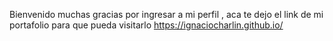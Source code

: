Bienvenido muchas gracias por ingresar a mi perfil , aca te dejo el link de mi portafolio para que pueda visitarlo https://ignaciocharlin.github.io/

